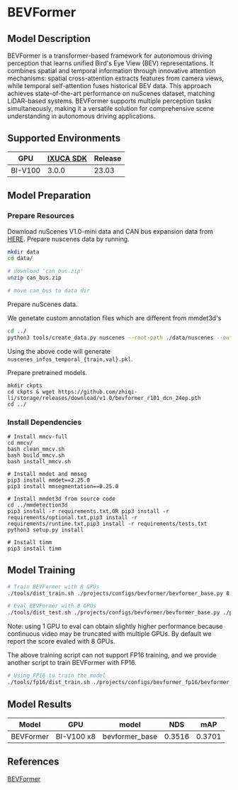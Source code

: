 # BEVFormer

## Model Description

BEVFormer is a transformer-based framework for autonomous driving perception that learns unified Bird's Eye View (BEV)
representations. It combines spatial and temporal information through innovative attention mechanisms: spatial
cross-attention extracts features from camera views, while temporal self-attention fuses historical BEV data. This
approach achieves state-of-the-art performance on nuScenes dataset, matching LiDAR-based systems. BEVFormer supports
multiple perception tasks simultaneously, making it a versatile solution for comprehensive scene understanding in
autonomous driving applications.

## Supported Environments

| GPU    | [IXUCA SDK](https://gitee.com/deep-spark/deepspark#%E5%A4%A9%E6%95%B0%E6%99%BA%E7%AE%97%E8%BD%AF%E4%BB%B6%E6%A0%88-ixuca) | Release |
|--------|-----------|---------|
| BI-V100 | 3.0.0     |  23.03  |

## Model Preparation

### Prepare Resources

Download nuScenes V1.0-mini data and CAN bus expansion data from [HERE](https://www.nuscenes.org/download). Prepare
nuscenes data by running.

```bash
mkdir data
cd data/

# download 'can_bus.zip'
unzip can_bus.zip 

# move can_bus to data dir
```

Prepare nuScenes data.

We genetate custom annotation files which are different from mmdet3d's

```bash
cd ../
python3 tools/create_data.py nuscenes --root-path ./data/nuscenes --out-dir ./data/nuscenes --extra-tag nuscenes --version v1.0-mini --canbus ./data
```

Using the above code will generate `nuscenes_infos_temporal_{train,val}.pkl`.

Prepare pretrained models.

```shell
mkdir ckpts
cd ckpts & wget https://github.com/zhiqi-li/storage/releases/download/v1.0/bevformer_r101_dcn_24ep.pth
cd ../
```

### Install Dependencies

```shell
# Install mmcv-full
cd mmcv/
bash clean_mmcv.sh
bash build_mmcv.sh
bash install_mmcv.sh

# Install mmdet and mmseg
pip3 install mmdet==2.25.0
pip3 install mmsegmentation==0.25.0

# Install mmdet3d from source code
cd ../mmdetection3d
pip3 install -r requirements.txt,OR pip3 install -r requirements/optional.txt,pip3 install -r requirements/runtime.txt,pip3 install -r requirements/tests.txt
python3 setup.py install

# Install timm
pip3 install timm
```

## Model Training

```bash
# Train BEVFormer with 8 GPUs
./tools/dist_train.sh ./projects/configs/bevformer/bevformer_base.py 8

# Eval BEVFormer with 8 GPUs
./tools/dist_test.sh ./projects/configs/bevformer/bevformer_base.py ./path/to/ckpts.pth 8
```

Note: using 1 GPU to eval can obtain slightly higher performance because continuous video may be truncated with multiple
GPUs. By default we report the score evaled with 8 GPUs.

The above training script can not support FP16 training,
and we provide another script to train BEVFormer with FP16.

```bash
# Using FP16 to train the model
./tools/fp16/dist_train.sh ./projects/configs/bevformer_fp16/bevformer_tiny_fp16.py 8
```

## Model Results

| Model     | GPU        | model          | NDS    | mAP    |
|-----------|------------|----------------|--------|--------|
| BEVFormer | BI-V100 x8 | bevformer_base | 0.3516 | 0.3701 |

## References

[BEVFormer](https://github.com/fundamentalvision/BEVFormer/tree/master)
